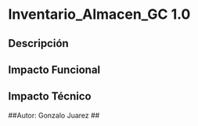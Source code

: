 # Inventario_Almacen_GC 1.0 #

## Descripción ##

## Impacto Funcional ##

## Impacto Técnico ##

##Autor: Gonzalo Juarez ##

